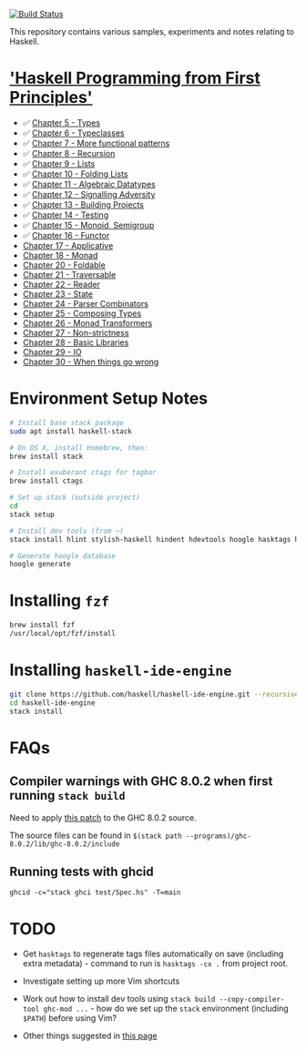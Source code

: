 [![Build Status](https://travis-ci.org/martinrist/haskell-sandbox.svg?branch=master)](https://travis-ci.org/martinrist/haskell-sandbox)

This repository contains various samples, experiments and notes relating to Haskell.

# ['Haskell Programming from First Principles'](http://haskellbook.com)

- ✅ [Chapter 5 - Types](src/ProgrammingHaskell/Chapter05/README.md)
- ✅ [Chapter 6 - Typeclasses](src/ProgrammingHaskell/Chapter06/README.md)
- ✅ [Chapter 7 - More functional patterns](src/ProgrammingHaskell/Chapter07/README.md)
- ✅ [Chapter 8 - Recursion](src/ProgrammingHaskell/Chapter08/README.md)
- ✅ [Chapter 9 - Lists](src/ProgrammingHaskell/Chapter09/README.md)
- ✅ [Chapter 10 - Folding Lists](src/ProgrammingHaskell/Chapter10/README.md)
- ✅ [Chapter 11 - Algebraic Datatypes](src/ProgrammingHaskell/Chapter11/README.md)
- ✅ [Chapter 12 - Signalling Adversity](src/ProgrammingHaskell/Chapter12/README.md)
- ✅ [Chapter 13 - Building Projects](src/ProgrammingHaskell/Chapter13/README.md)
- ✅ [Chapter 14 - Testing](src/ProgrammingHaskell/Chapter14/README.md)
- ✅ [Chapter 15 - Monoid, Semigroup](src/ProgrammingHaskell/Chapter15/README.md)
- ✅ [Chapter 16 - Functor](src/ProgrammingHaskell/Chapter16/README.md)
- [Chapter 17 - Applicative](src/ProgrammingHaskell/Chapter17/README.md)
- [Chapter 18 - Monad](src/ProgrammingHaskell/Chapter18/README.md)
- [Chapter 20 - Foldable](src/ProgrammingHaskell/Chapter20/README.md)
- [Chapter 21 - Traversable](src/ProgrammingHaskell/Chapter21/README.md)
- [Chapter 22 - Reader](src/ProgrammingHaskell/Chapter22/README.md)
- [Chapter 23 - State](src/ProgrammingHaskell/Chapter23/README.md)
- [Chapter 24 - Parser Combinators](src/ProgrammingHaskell/Chapter24/README.md)
- [Chapter 25 - Composing Types](src/ProgrammingHaskell/Chapter25/README.md)
- [Chapter 26 - Monad Transformers](src/ProgrammingHaskell/Chapter26/README.md)
- [Chapter 27 - Non-strictness](src/ProgrammingHaskell/Chapter27/README.md)
- [Chapter 28 - Basic Libraries](src/ProgrammingHaskell/Chapter28/README.md)
- [Chapter 29 - IO](src/ProgrammingHaskell/Chapter29/README.md)
- [Chapter 30 - When things go wrong](src/ProgrammingHaskell/Chapter30/README.md)


# Environment Setup Notes

```bash
# Install base stack package
sudo apt install haskell-stack

# On OS X, install Homebrew, then:
brew install stack

# Install exuberant ctags for tagbar
brew install ctags

# Set up stack (outside project)
cd
stack setup

# Install dev tools (from ~)
stack install hlint stylish-haskell hindent hdevtools hoogle hasktags hspec-discover ghcid

# Generate hoogle database
hoogle generate
```

# Installing `fzf`

```bash
brew install fzf
/usr/local/opt/fzf/install
```

# Installing `haskell-ide-engine`

```bash
git clone https://github.com/haskell/haskell-ide-engine.git --recursive
cd haskell-ide-engine
stack install
```


# FAQs

## Compiler warnings with GHC 8.0.2 when first running `stack build`

Need to apply [this patch](https://github.com/NixOS/nixpkgs/blob/master/pkgs/development/compilers/ghc/ghc-8.0.2-no-cpp-warnings.patch) to the GHC 8.0.2 source.

The source files can be found in `$(stack path
--programs)/ghc-8.0.2/lib/ghc-8.0.2/include`

## Running tests with ghcid

```
ghcid -c="stack ghci test/Spec.hs" -T=main
```

# TODO

- Get `hasktags` to regenerate tags files automatically on save (including extra
  metadata) - command to run is `hasktags -cx .` from project root.

- Investigate setting up more Vim shortcuts

- Work out how to install dev tools using `stack build --copy-compiler-tool ghc-mod ...` - how do we set up the `stack` environment (including `$PATH`) before using Vim?

- Other things suggested in [this page](https://lexi-lambda.github.io/blog/2018/02/10/an-opinionated-guide-to-haskell-in-2018/)
